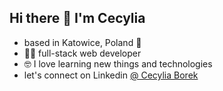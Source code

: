 ## Hi there 👋 I'm Cecylia

- based in Katowice, Poland 🥟
- 👩‍💻 full-stack web developer
- 🤓 I love learning new things and technologies
- let's connect on Linkedin [@ Cecylia Borek](https://www.linkedin.com/in/cecylia-borek-7b78b81b4/)

<!--
**cecyliaborek/cecyliaborek** is a ✨ _special_ ✨ repository because its `README.md` (this file) appears on your GitHub profile.

Here are some ideas to get you started:

- 🔭 I’m currently working on ...
- 🌱 I’m currently learning ...
- 👯 I’m looking to collaborate on ...
- 🤔 I’m looking for help with ...
- 💬 Ask me about ...
- 📫 How to reach me: ...
- 😄 Pronouns: ...
- ⚡ Fun fact: ...
-->

